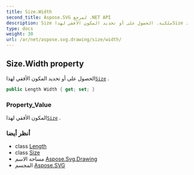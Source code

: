 ```yaml
---
title: Size.Width
second_title: Aspose.SVG لمرجع .NET API
description: Size ملكية. الحصول على أو تحديد المكون الأفقي لهذاSize .
type: docs
weight: 30
url: /ar/net/aspose.svg.drawing/size/width/
---
```

## Size.Width property

الحصول على أو تحديد المكون الأفقي لهذا[`Size`](../) .

```csharp
public Length Width { get; set; }
```

### Property_Value

المكون الأفقي لهذا[`Size`](../) .

### أنظر أيضا

* class [Length](../../length/)
* class [Size](../)
* مساحة الاسم [Aspose.Svg.Drawing](../../size/)
* المجسم [Aspose.SVG](../../../)


